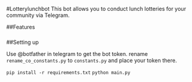 #Lotterylunchbot
This bot allows you to conduct lunch lotteries for your community via Telegram.

##Features
###


##Setting up

Use @botfather in telegram to get the bot token.
rename `rename_co_constants.py` to `constants.py` and place your token there.

`pip install -r requirements.txt`
`python main.py`